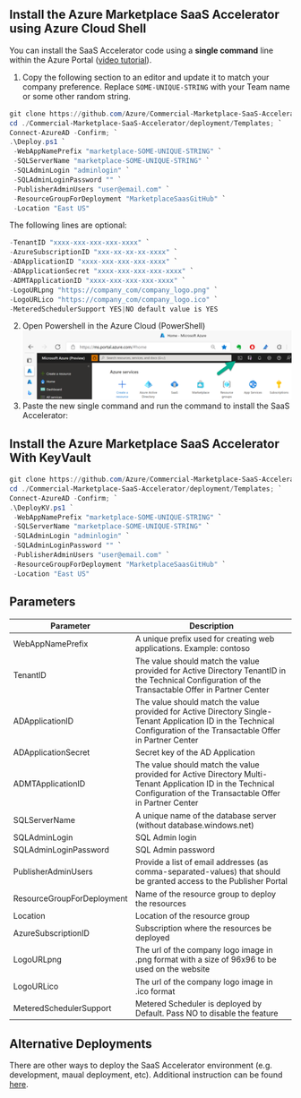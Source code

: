 ## Install the Azure Marketplace SaaS Accelerator using Azure Cloud Shell

You can install the SaaS Accelerator code using a __single command__ line within the Azure Portal ([video tutorial](https://youtu.be/BVZTj6fssQ8)).
  
   1. Copy the following section to an editor and update it to match your company preference. Replace `SOME-UNIQUE-STRING` with your Team name or some other random string.

``` powershell
git clone https://github.com/Azure/Commercial-Marketplace-SaaS-Accelerator.git -b 5.0.0 --depth 1; `
cd ./Commercial-Marketplace-SaaS-Accelerator/deployment/Templates; `
Connect-AzureAD -Confirm; `
.\Deploy.ps1 `
 -WebAppNamePrefix "marketplace-SOME-UNIQUE-STRING" `
 -SQLServerName "marketplace-SOME-UNIQUE-STRING" `
 -SQLAdminLogin "adminlogin" `
 -SQLAdminLoginPassword "" `
 -PublisherAdminUsers "user@email.com" `
 -ResourceGroupForDeployment "MarketplaceSaasGitHub" `
 -Location "East US"  
 ```

  The following lines are optional:
 ``` powershell
 -TenantID "xxxx-xxx-xxx-xxx-xxxx" `
 -AzureSubscriptionID "xxx-xx-xx-xx-xxxx" `
 -ADApplicationID "xxxx-xxx-xxx-xxx-xxxx" `
 -ADApplicationSecret "xxxx-xxx-xxx-xxx-xxxx" `
 -ADMTApplicationID "xxxx-xxx-xxx-xxx-xxxx" `
 -LogoURLpng "https://company_com/company_logo.png" `
 -LogoURLico "https://company_com/company_logo.ico" `
 -MeteredSchedulerSupport YES|NO default value is YES
 ```

   2. Open Powershell in the Azure Cloud (PowerShell)
![CloudShell Imge](images/portal-cloudshell.png) 
   3. Paste the new single command and run the command to install the SaaS Accelerator:

## Install the Azure Marketplace SaaS Accelerator With KeyVault 
``` powershell
git clone https://github.com/Azure/Commercial-Marketplace-SaaS-Accelerator.git -b 5.0.0 --depth 1; `
cd ./Commercial-Marketplace-SaaS-Accelerator/deployment/Templates; `
Connect-AzureAD -Confirm; `
.\DeployKV.ps1 `
 -WebAppNamePrefix "marketplace-SOME-UNIQUE-STRING" `
 -SQLServerName "marketplace-SOME-UNIQUE-STRING" `
 -SQLAdminLogin "adminlogin" `
 -SQLAdminLoginPassword "" `
 -PublisherAdminUsers "user@email.com" `
 -ResourceGroupForDeployment "MarketplaceSaasGitHub" `
 -Location "East US" 
 ```
## Parameters

| Parameter | Description |
|-----------| -------------|
| WebAppNamePrefix | A unique prefix used for creating web applications. Example: contoso |
| TenantID | The value should match the value provided for Active Directory TenantID in the Technical Configuration of the Transactable Offer in Partner Center |
| ADApplicationID | The value should match the value provided for Active Directory Single-Tenant Application ID in the Technical Configuration of the Transactable Offer in Partner Center |
| ADApplicationSecret | Secret key of the AD Application |
| ADMTApplicationID | The value should match the value provided for Active Directory Multi-Tenant Application ID in the Technical Configuration of the Transactable Offer in Partner Center |
| SQLServerName | A unique name of the database server (without database.windows.net) |
| SQLAdminLogin | SQL Admin login |
| SQLAdminLoginPassword | SQL Admin password |
| PublisherAdminUsers | Provide a list of email addresses (as comma-separated-values) that should be granted access to the Publisher Portal |
| ResourceGroupForDeployment | Name of the resource group to deploy the resources |
| Location | Location of the resource group |
| AzureSubscriptionID | Subscription where the resources be deployed |
| LogoURLpng | The url of the company logo image in .png format with a size of 96x96 to be used on the website |
| LogoURLico | The url of the company logo image in .ico format |
| MeteredSchedulerSupport | Metered Scheduler is deployed by Default. Pass NO to disable the feature |
## Alternative Deployments
There are other ways to deploy the SaaS Accelerator environment (e.g. development, maual deployment, etc).  Additional instruction can be found [here](Advanced-Instructions.md).
